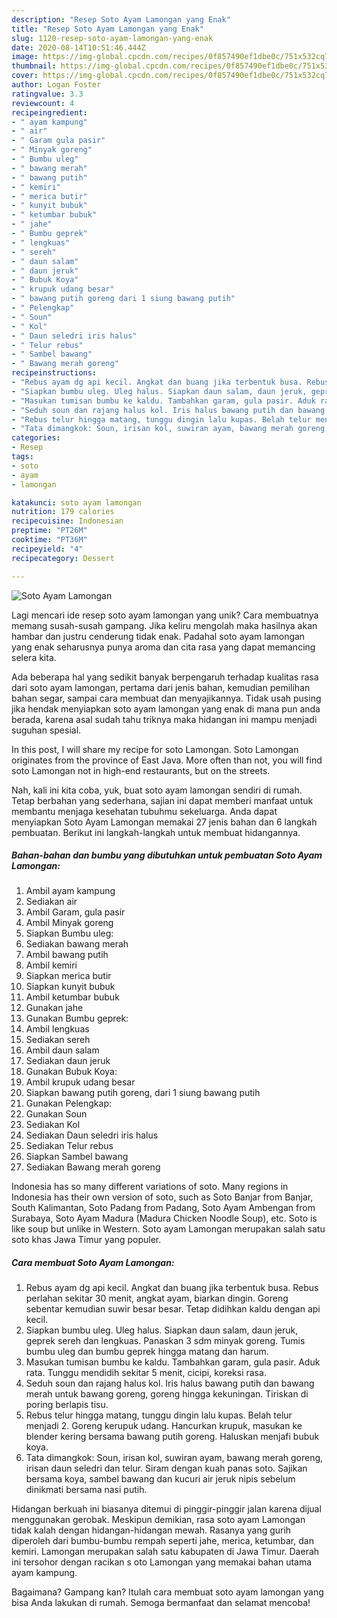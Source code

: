 ```yaml
---
description: "Resep Soto Ayam Lamongan yang Enak"
title: "Resep Soto Ayam Lamongan yang Enak"
slug: 1120-resep-soto-ayam-lamongan-yang-enak
date: 2020-08-14T10:51:46.444Z
image: https://img-global.cpcdn.com/recipes/0f857490ef1dbe0c/751x532cq70/soto-ayam-lamongan-foto-resep-utama.jpg
thumbnail: https://img-global.cpcdn.com/recipes/0f857490ef1dbe0c/751x532cq70/soto-ayam-lamongan-foto-resep-utama.jpg
cover: https://img-global.cpcdn.com/recipes/0f857490ef1dbe0c/751x532cq70/soto-ayam-lamongan-foto-resep-utama.jpg
author: Logan Foster
ratingvalue: 3.3
reviewcount: 4
recipeingredient:
- " ayam kampung"
- " air"
- " Garam gula pasir"
- " Minyak goreng"
- " Bumbu uleg"
- " bawang merah"
- " bawang putih"
- " kemiri"
- " merica butir"
- " kunyit bubuk"
- " ketumbar bubuk"
- " jahe"
- " Bumbu geprek"
- " lengkuas"
- " sereh"
- " daun salam"
- " daun jeruk"
- " Bubuk Koya"
- " krupuk udang besar"
- " bawang putih goreng dari 1 siung bawang putih"
- " Pelengkap"
- " Soun"
- " Kol"
- " Daun seledri iris halus"
- " Telur rebus"
- " Sambel bawang"
- " Bawang merah goreng"
recipeinstructions:
- "Rebus ayam dg api kecil. Angkat dan buang jika terbentuk busa. Rebus perlahan sekitar 30 menit, angkat ayam, biarkan dingin. Goreng sebentar kemudian suwir besar besar. Tetap didihkan kaldu dengan api kecil."
- "Siapkan bumbu uleg. Uleg halus. Siapkan daun salam, daun jeruk, geprek sereh dan lengkuas. Panaskan 3 sdm minyak goreng. Tumis bumbu uleg dan bumbu geprek hingga matang dan harum."
- "Masukan tumisan bumbu ke kaldu. Tambahkan garam, gula pasir. Aduk rata. Tunggu mendidih sekitar 5 menit, cicipi, koreksi rasa."
- "Seduh soun dan rajang halus kol. Iris halus bawang putih dan bawang merah untuk bawang goreng, goreng hingga kekuningan. Tiriskan di poring berlapis tisu."
- "Rebus telur hingga matang, tunggu dingin lalu kupas. Belah telur menjadi 2. Goreng kerupuk udang. Hancurkan krupuk, masukan ke blender kering bersama bawang putih goreng. Haluskan menjafi bubuk koya."
- "Tata dimangkok: Soun, irisan kol, suwiran ayam, bawang merah goreng, irisan daun seledri dan telur. Siram dengan kuah panas soto. Sajikan bersama koya, sambel bawang dan kucuri air jeruk nipis sebelum dinikmati bersama nasi putih."
categories:
- Resep
tags:
- soto
- ayam
- lamongan

katakunci: soto ayam lamongan 
nutrition: 179 calories
recipecuisine: Indonesian
preptime: "PT26M"
cooktime: "PT36M"
recipeyield: "4"
recipecategory: Dessert

---
```



![Soto Ayam Lamongan](https://img-global.cpcdn.com/recipes/0f857490ef1dbe0c/751x532cq70/soto-ayam-lamongan-foto-resep-utama.jpg)

Lagi mencari ide resep soto ayam lamongan yang unik? Cara membuatnya memang susah-susah gampang. Jika keliru mengolah maka hasilnya akan hambar dan justru cenderung tidak enak. Padahal soto ayam lamongan yang enak seharusnya punya aroma dan cita rasa yang dapat memancing selera kita.

Ada beberapa hal yang sedikit banyak berpengaruh terhadap kualitas rasa dari soto ayam lamongan, pertama dari jenis bahan, kemudian pemilihan bahan segar, sampai cara membuat dan menyajikannya. Tidak usah pusing jika hendak menyiapkan soto ayam lamongan yang enak di mana pun anda berada, karena asal sudah tahu triknya maka hidangan ini mampu menjadi suguhan spesial.

In this post, I will share my recipe for soto Lamongan. Soto Lamongan originates from the province of East Java. More often than not, you will find soto Lamongan not in high-end restaurants, but on the streets.


Nah, kali ini kita coba, yuk, buat soto ayam lamongan sendiri di rumah. Tetap berbahan yang sederhana, sajian ini dapat memberi manfaat untuk membantu menjaga kesehatan tubuhmu sekeluarga. Anda dapat menyiapkan Soto Ayam Lamongan memakai 27 jenis bahan dan 6 langkah pembuatan. Berikut ini langkah-langkah untuk membuat hidangannya.

<!--inarticleads1-->

##### Bahan-bahan dan bumbu yang dibutuhkan untuk pembuatan Soto Ayam Lamongan:

1. Ambil  ayam kampung
1. Sediakan  air
1. Ambil  Garam, gula pasir
1. Ambil  Minyak goreng
1. Siapkan  Bumbu uleg:
1. Sediakan  bawang merah
1. Ambil  bawang putih
1. Ambil  kemiri
1. Siapkan  merica butir
1. Siapkan  kunyit bubuk
1. Ambil  ketumbar bubuk
1. Gunakan  jahe
1. Gunakan  Bumbu geprek:
1. Ambil  lengkuas
1. Sediakan  sereh
1. Ambil  daun salam
1. Sediakan  daun jeruk
1. Gunakan  Bubuk Koya:
1. Ambil  krupuk udang besar
1. Siapkan  bawang putih goreng, dari 1 siung bawang putih
1. Gunakan  Pelengkap:
1. Gunakan  Soun
1. Sediakan  Kol
1. Sediakan  Daun seledri iris halus
1. Sediakan  Telur rebus
1. Siapkan  Sambel bawang
1. Sediakan  Bawang merah goreng


Indonesia has so many different variations of soto. Many regions in Indonesia has their own version of soto, such as Soto Banjar from Banjar, South Kalimantan, Soto Padang from Padang, Soto Ayam Ambengan from Surabaya, Soto Ayam Madura (Madura Chicken Noodle Soup), etc. Soto is like soup but unlike in Western. Soto ayam Lamongan merupakan salah satu soto khas Jawa Timur yang populer. 

<!--inarticleads2-->

##### Cara membuat Soto Ayam Lamongan:

1. Rebus ayam dg api kecil. Angkat dan buang jika terbentuk busa. Rebus perlahan sekitar 30 menit, angkat ayam, biarkan dingin. Goreng sebentar kemudian suwir besar besar. Tetap didihkan kaldu dengan api kecil.
1. Siapkan bumbu uleg. Uleg halus. Siapkan daun salam, daun jeruk, geprek sereh dan lengkuas. Panaskan 3 sdm minyak goreng. Tumis bumbu uleg dan bumbu geprek hingga matang dan harum.
1. Masukan tumisan bumbu ke kaldu. Tambahkan garam, gula pasir. Aduk rata. Tunggu mendidih sekitar 5 menit, cicipi, koreksi rasa.
1. Seduh soun dan rajang halus kol. Iris halus bawang putih dan bawang merah untuk bawang goreng, goreng hingga kekuningan. Tiriskan di poring berlapis tisu.
1. Rebus telur hingga matang, tunggu dingin lalu kupas. Belah telur menjadi 2. Goreng kerupuk udang. Hancurkan krupuk, masukan ke blender kering bersama bawang putih goreng. Haluskan menjafi bubuk koya.
1. Tata dimangkok: Soun, irisan kol, suwiran ayam, bawang merah goreng, irisan daun seledri dan telur. Siram dengan kuah panas soto. Sajikan bersama koya, sambel bawang dan kucuri air jeruk nipis sebelum dinikmati bersama nasi putih.


Hidangan berkuah ini biasanya ditemui di pinggir-pinggir jalan karena dijual menggunakan gerobak. Meskipun demikian, rasa soto ayam Lamongan tidak kalah dengan hidangan-hidangan mewah. Rasanya yang gurih diperoleh dari bumbu-bumbu rempah seperti jahe, merica, ketumbar, dan kemiri. Lamongan merupakan salah satu kabupaten di Jawa Timur. Daerah ini tersohor dengan racikan s oto Lamongan yang memakai bahan utama ayam kampung. 

Bagaimana? Gampang kan? Itulah cara membuat soto ayam lamongan yang bisa Anda lakukan di rumah. Semoga bermanfaat dan selamat mencoba!
